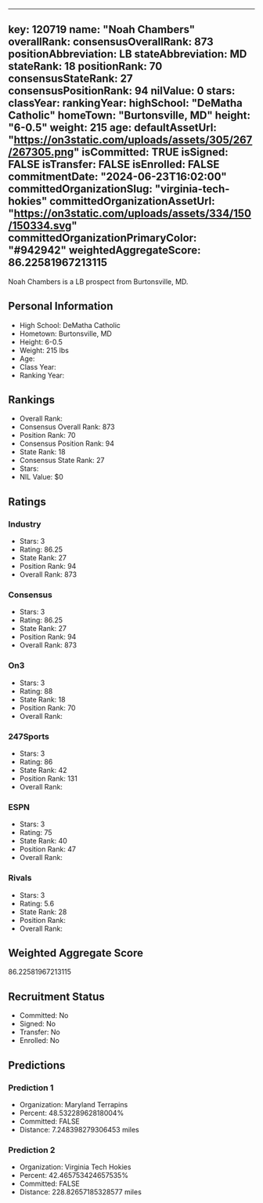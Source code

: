 ---
  key: 120719
  name: "Noah Chambers"
  overallRank: 
  consensusOverallRank: 873
  positionAbbreviation: LB
  stateAbbreviation: MD
  stateRank: 18
  positionRank: 70
  consensusStateRank: 27
  consensusPositionRank: 94
  nilValue: 0
  stars: 
  classYear: 
  rankingYear: 
  highSchool: "DeMatha Catholic"
  homeTown: "Burtonsville, MD"
  height: "6-0.5"
  weight: 215
  age: 
  defaultAssetUrl: "https://on3static.com/uploads/assets/305/267/267305.png"
  isCommitted: TRUE
  isSigned: FALSE
  isTransfer: FALSE
  isEnrolled: FALSE
  commitmentDate: "2024-06-23T16:02:00"
  committedOrganizationSlug: "virginia-tech-hokies"
  committedOrganizationAssetUrl: "https://on3static.com/uploads/assets/334/150/150334.svg"
  committedOrganizationPrimaryColor: "#942942"
  weightedAggregateScore: 86.22581967213115
  ---
  
  Noah Chambers is a LB prospect from Burtonsville, MD.
  
  ## Personal Information
  - High School: DeMatha Catholic
  - Hometown: Burtonsville, MD
  - Height: 6-0.5
  - Weight: 215 lbs
  - Age: 
  - Class Year: 
  - Ranking Year: 
  
  ## Rankings
  - Overall Rank: 
  - Consensus Overall Rank: 873
  - Position Rank: 70
  - Consensus Position Rank: 94
  - State Rank: 18
  - Consensus State Rank: 27
  - Stars: 
  - NIL Value: $0
  
  ## Ratings
  
  ### Industry
  - Stars: 3
  - Rating: 86.25
  - State Rank: 27
  - Position Rank: 94
  - Overall Rank: 873
  
  ### Consensus
  - Stars: 3
  - Rating: 86.25
  - State Rank: 27
  - Position Rank: 94
  - Overall Rank: 873
  
  ### On3
  - Stars: 3
  - Rating: 88
  - State Rank: 18
  - Position Rank: 70
  - Overall Rank: 
  
  ### 247Sports
  - Stars: 3
  - Rating: 86
  - State Rank: 42
  - Position Rank: 131
  - Overall Rank: 
  
  ### ESPN
  - Stars: 3
  - Rating: 75
  - State Rank: 40
  - Position Rank: 47
  - Overall Rank: 
  
  ### Rivals
  - Stars: 3
  - Rating: 5.6
  - State Rank: 28
  - Position Rank: 
  - Overall Rank: 
  
  ## Weighted Aggregate Score
  86.22581967213115
  
  ## Recruitment Status
  - Committed: No
  - Signed: No
  - Transfer: No
  - Enrolled: No
  
  
  
  ## Predictions
  
  ### Prediction 1
  - Organization: Maryland Terrapins
  - Percent: 48.53228962818004%
  - Committed: FALSE
  - Distance: 7.248398279306453 miles
  
  ### Prediction 2
  - Organization: Virginia Tech Hokies
  - Percent: 42.465753424657535%
  - Committed: FALSE
  - Distance: 228.82657185328577 miles
  